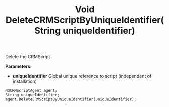 ﻿---
uid: crmscript_ref_NSCRMScriptAgent_DeleteCRMScriptByUniqueIdentifier
title: Void DeleteCRMScriptByUniqueIdentifier(String uniqueIdentifier)
intellisense: NSCRMScriptAgent.DeleteCRMScriptByUniqueIdentifier
keywords: NSCRMScriptAgent, DeleteCRMScriptByUniqueIdentifier
so.topic: reference
---

Delete the CRMScript

**Parameters:**
 - **uniqueIdentifier** Global unique reference to script (independent of installation)

```crmscript
NSCRMScriptAgent agent;
String uniqueIdentifier;
agent.DeleteCRMScriptByUniqueIdentifier(uniqueIdentifier);
```

